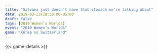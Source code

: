 ```yaml
---
title: "Silvana just doesn’t have that stomach we’re talking about"
date: 2019-03-23T18:59:00-05:00
draft: false
tags: [2019 Women’s Worlds]
event: "2019 Women’s Worlds"
game: "Korea vs Switzerland"
---
```

{{< game-details >}}
<!--more--> 